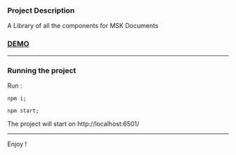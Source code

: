 ### Project Description
A Library of all the components for MSK Documents

### [DEMO](http://manojsatishkumar.com/msk-components/)

---
### Running the project
Run :

`npm i;`

`npm start;`

The project will start on http://localhost:6501/

---
Enjoy !